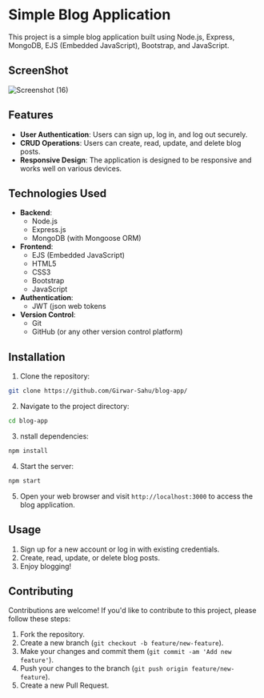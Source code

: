 
# Simple Blog Application

This project is a simple blog application built using Node.js, Express, MongoDB, EJS (Embedded JavaScript), Bootstrap, and JavaScript.

## ScreenShot
![Screenshot (16)](https://github.com/Girwar-Sahu/blog-app/assets/109727463/329eaa20-acba-48a6-a30e-360df31c2acf)

## Features

- **User Authentication**: Users can sign up, log in, and log out securely.
- **CRUD Operations**: Users can create, read, update, and delete blog posts.
- **Responsive Design**: The application is designed to be responsive and works well on various devices.

## Technologies Used

- **Backend**:
  - Node.js
  - Express.js
  - MongoDB (with Mongoose ORM)
- **Frontend**:
  - EJS (Embedded JavaScript)
  - HTML5
  - CSS3
  - Bootstrap
  - JavaScript 
- **Authentication**:
  - JWT (json web tokens
- **Version Control**:
  - Git
  - GitHub (or any other version control platform)

## Installation

1. Clone the repository:

```bash
git clone https://github.com/Girwar-Sahu/blog-app/
```
2. Navigate to the project directory:
```bash
cd blog-app
```
3. nstall dependencies:
```bash
npm install
```
4. Start the server:
```bash
npm start
```
5. Open your web browser and visit `http://localhost:3000` to access the blog application.

## Usage
1. Sign up for a new account or log in with existing credentials.
2. Create, read, update, or delete blog posts.
3. Enjoy blogging!

## Contributing
Contributions are welcome! If you'd like to contribute to this project, please follow these steps:

1. Fork the repository.
2. Create a new branch (`git checkout -b feature/new-feature`).
3. Make your changes and commit them (`git commit -am 'Add new feature'`).
4. Push your changes to the branch (`git push origin feature/new-feature`).
5. Create a new Pull Request.
